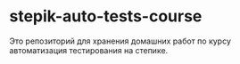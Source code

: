 ﻿# stepik-auto-tests-course

Это репозиторий для хранения домашних работ по курсу автоматизация тестирования на степике.
